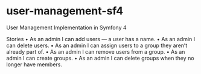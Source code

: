 # user-management-sf4
User Management Implementation in Symfony 4

Stories
• As an admin I can add users — a user has a name.
• As an admin I can delete users.
• As an admin I can assign users to a group they aren’t already part of.
• As an admin I can remove users from a group.
• As an admin I can create groups.
• As an admin I can delete groups when they no longer have members.
